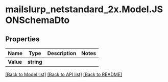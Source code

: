 # mailslurp_netstandard_2x.Model.JSONSchemaDto

## Properties

Name | Type | Description | Notes
------------ | ------------- | ------------- | -------------
**Value** | **string** |  | 

[[Back to Model list]](../README#documentation-for-models) [[Back to API list]](../README#documentation-for-api-endpoints) [[Back to README]](../README)

